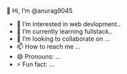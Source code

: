   👋 Hi, I’m @anurag9045
- 👀 I’m interested in web devlopment..
- 🌱 I’m currently learning fullstack..
- 💞️ I’m looking to collaborate on ...
- 📫 How to reach me ...
- 😄 Pronouns: ...
- ⚡ Fun fact: ...

<!---
anurag9045/anurag9045 is a ✨ special ✨ repository because its `README.md` (this file) appears on your GitHub profile.
You can click the Preview link to take a look at your changes.
--->
